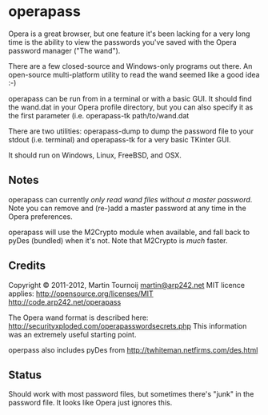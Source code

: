 operapass
=========

Opera is a great browser, but one feature it's been lacking for a very long
time is the ability to view the passwords you've saved with the Opera password
manager ("The wand"). 

There are a few closed-source and Windows-only programs out there. An
open-source multi-platform utility to read the wand seemed like a good idea :-) 

operapass can be run from in a terminal or with a basic GUI. It should find the
wand.dat in your Opera profile directory, but you can also specify it as the
first parameter (i.e. operapass-tk path/to/wand.dat 

There are two utilities: operapass-dump to dump the password file to your
stdout (i.e. terminal) and operapass-tk for a very basic TKinter GUI. 

It should run on Windows, Linux, FreeBSD, and OSX.

Notes
-----
operapass can currently *only read wand files without a master password*. Note
you can remove and (re-)add a master password at any time in the Opera
preferences. 

operapass will use the M2Crypto module when available, and fall back to pyDes
(bundled) when it's not. Note that M2Crypto is *much* faster.

Credits
-------
Copyright © 2011-2012, Martin Tournoij <martin@arp242.net>
MIT licence applies: http://opensource.org/licenses/MIT
http://code.arp242.net/operapass

The Opera wand format is described here:
http://securityxploded.com/operapasswordsecrets.php
This information was an extremely useful starting point. 

operpass also includes pyDes from http://twhiteman.netfirms.com/des.html 

Status
------
Should work with most password files, but sometimes there's "junk" in the
password file. It looks like Opera just ignores this.

